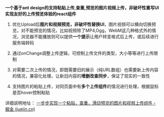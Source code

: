 **一个基于ant design的支持粘贴上传,查重,预览的图片视频上传，非破坏性重写UI实现友好的上传预览体验的react组件**

1. 优化Upload后**图片和视频预览，非破坏性替换UI**，图片视频可以横向切换预览，对不能预览的情况，比如视频除了MP4,Ogg，WebM这几种格式外的情况，浏览器不能播放则可以提供**一个提示**让用户转变格式后上传，或后续进行服务端转码

2. 通过onChange调整上传逻辑，可控制上传文件的类型，大小等等进行上传限制

3. 对需要二次上传的情况，即既需要旧的展示（纯URL数组）也需要新上传内容的情况，兼容化处理，让新旧内容的**增删改查同步**，保证了现实的一致性
4. 支持图片的粘贴上传，对同页面中有**多个上传组件**的情况进行处理，根据鼠标是否hover控制粘贴

详细说明地址： [一步步实现一个粘贴，查重，滑动预览的图片和视频上传组件 - 掘金 (juejin.cn)](https://juejin.cn/spost/7328273660790439988)

